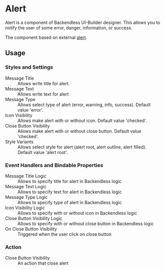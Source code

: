 # Alert

Alert is a component of Backendless UI-Builder designer. This allows you to notify the user of some error, danger, information, or success.

The component based on external [alert](https://mui.com/material-ui/react-alert/).
## Usage

### Styles and Settings

<dl>
<dt>Message Title</dt>
<dd>Allows write title for alert.</dd>
<dt>Message Text</dt>
<dd>Allows write text for alert</dd>
<dt>Message Type</dt>
<dd>Allows select type of alert (error, warning, info, success). Default value 'error'.</dd>
<dt>Icon Visibility</dt>
<dd>Allows make alert with or without icon. Default value 'checked'.</dd>
<dt>Close Button Visibility</dt>
<dd>Allows make alert with or without close button. Default value 'checked'.</dd>
<dt>Style Variants</dt>
<dd>Allows select style for alert (alert root, alert outline, alert filled). Default value 'alert root'.</dd>
</dl>

### Event Handlers and Bindable Properties

<dl>
<dt>Message Title Logic</dt>
<dd>Allows to specify title for alert in Backendless logic</dd>
<dt>Message Text Logic</dt>
<dd>Allows to specify text for alert in Backendless logic</dt>
<dt>Message Type Logic</dt>
<dd>Allows to specify type of alert in Backendless logic</dd>
<dt>Icon Visibility Logic</dt>
<dd>Allows to specify with or without icon in Backendless logic</dd>
<dt>Close Button Visibility Logic</dt>
<dd>Allows to specify with or without close button in Backendless logic</dd>
<dt>On Close Button Visibility</dt>
<dd>Triggered when the user click on close button</dd>
</dl>

### Action
<dl>
<dt>Close Button Visibility</dt>
<dd>An action that close alert</dd>
</dl>
